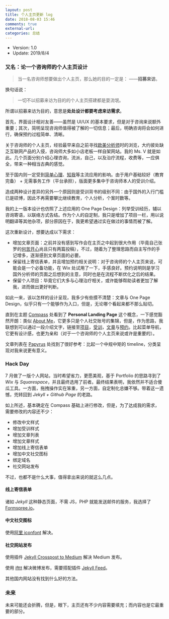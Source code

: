 ```yaml
---
layout: post
title: 个人主页更新 log
date: 2018-08-03 15:46
comments: true
external-url:
categories: 总结
---
```


* Version: 1.0
* Update: 2019/8/4

### 又名：论一个咨询师的个人主页设计

> 当一名咨询师想要做出个人主页，那么她的目的一定是：
> ——**招募来访**。

换句话说：

> 一切不以招募来访为目的的个人主页搭建都是耍流氓。

所谓以招募来访为目的，意思是**处处设计都要考虑来访需求**。

首先，界面设计相对友善——虽然是 UI/UX 的基本要求，但是对于咨询来说额外重要；其次，简明呈现咨询师值得被了解的一切信息；最后，明确咨询将会如何进行，确保预约过程简单、清晰。

关于咨询师的个人主页，经验最早来自之前寻找[欧美分析师](/posts/)时的浏览，大约彼处缺乏互联网产品的入侵，咨询师大多如小店老板一样自架网站。我的 Ms. V 就是如此。几个页面分别介绍心理咨询，流派，自己，以及治疗流程，收费等，一应俱全，带来一种相当古典的感觉。

至于国内则一定受到[简单心理](https://www.jiandanxinli.com)、[知我](https://www.knowyourself.cc)等主流应用的影响。由于用户基础较好（教育完备） + 无需事务工作（平台承担），版面更多集中于咨询师本人的受训介绍。

造成两种设计差异的另外一个原因则是受训背书的级别不同：由于国外的入行门槛已是硕博，因此不再需要攀比继续教育，个人分析，个案时数等。

我的上一版本设计也仿照了上述应用的 One Page Design：列举受训经历，辅以咨询寄语，以联络方式告结。作为个人的自定制，我只是增加了项目一栏，用以说明翻译等其他杂项，部分原因在于，我更希望通过实在做过的事情而被了解。

这次重新设计，想要达成以下需求：

* 增加文章页面：之前并没有感到写作会在主页之中起到很大作用（毕竟自己张罗的[何苦开心](/)尚且只有两篇投稿），不过，随着为了整理思路而自主写作的手记增多，逐渐感到文章页面的必要。
* 保留线上寄信表单，并且增加预约相关说明：对于咨询师的个人主页来说，可能会是一个必备功能，在 Wix 处试用了一下，手感良好。预约说明则是学习国外分析师的页面之后想到的主意，同时也是在流程不断优化之后的结果。
* 保留个人项目：毕竟它们大多与心理治疗相关，或许能够帮助读者更加了解我，进而做出更好判断。

如此一来，该以怎样的设计呈现，我多少有些摸不清楚：文章与 One Page Design，似乎只有一个能够作为入口，但是，无论哪个看起来都不那么贴切。

直到在主题 [Compass](http://excentris.net/compass/) 处看到了 **Personal Landing Page** 这个概念，一下感觉豁然开朗：类似 [About Me](https://about.me)，它更多只是个人社交账号的集锦，但是，作为思路，我联想到可以通过一段介绍文字，链接至[项目](/)，[受训](/cv)，[文章](/writing)与[预约](/contact)。比起菜单导航，它更有设计感，也更为亲和（对于一个咨询师的个人主页来说或许是重要的）。

文章列表在 [Papyrus](http://hugosereno.eu) 处找到了很好参考：比起一个中规中矩的 timeline，分类呈现对我来说更有意义。

### Hack Day

7 月做了一版个人网站，当时希望省力，更愿美观，基于 Portfolio 的思路寻到了 *Wix* 与 *Squarespace*，并且最终选用了前者。最终结果表明，我依然并不适合傻瓜工具。一方面，拖拽操作实在笨重，另一方面，自定制化总嫌不够。带着这一遗憾，兜转回到 *Jekyll + Github Page* 的老路。

如上所述，基本确定在 Compass 基础上进行修改，但是，为了达成我的需求，需要修改的内容还不少：

* 修改中文样式
* 增加受训样式
* 增加文章列表
* 增加文章样式
* 增加线上寄信表单
* 增加中文社交图标
* 绑定域名
* 社交网站发布

不过，也都不是什么大事，值得拿出来说的就这么几点。

#### 线上寄信表单

诸如 *Jekyll* 这种静态页面，不需 JS，PHP 就能发送邮件的服务，我选择了 [Formspree.io](https://formspree.io)。

#### 中文社交图标

使用[阿里 iconfont](https://www.iconfont.cn) 解决。

#### 社交网站发布

使用插件 [Jekyll Crosspost to Medium](https://github.com/aarongustafson/jekyll-crosspost-to-medium) 解决 Medium 发布。

使用 [ifttt](https://ifttt.com) 解决微博发布，需要搭配插件 [Jekyll Feed](https://github.com/jekyll/jekyll-feed)。

其他国内网站没有找到什么好的方法。

### 未来

未来可能还会折腾，但是，眼下，主页还有不少内容需要填充；而内容也是它最重要的部分。